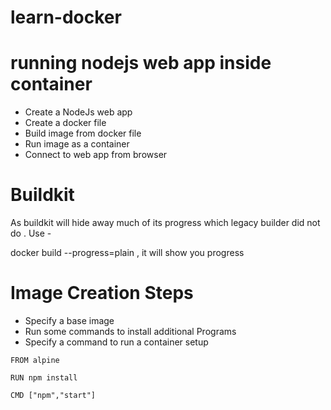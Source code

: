 # learn-docker

# running nodejs web app inside container

- Create a NodeJs web app
- Create a docker file
- Build image from docker file
- Run image as a container
- Connect to web app from browser


# Buildkit
As buildkit will hide away much of its progress which legacy builder did not do . Use - 

docker build --progress=plain , it will show you progress

# Image Creation Steps
  - Specify a base image
  - Run some commands to install additional Programs 
  - Specify a command to run a container setup

  ```
  FROM alpine

  RUN npm install

  CMD ["npm","start"]
  ```